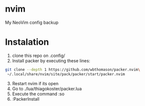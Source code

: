 # nvim
My NeoVim config backup

# Instalation
1. clone this repo on .config/
2. Install packer by executing these lines:
```bash
git clone --depth 1 https://github.com/wbthomason/packer.nvim\
 ~/.local/share/nvim/site/pack/packer/start/packer.nvim
```
3. Restart nvim if its open
4. Go to ./lua/thiagokoster/packer.lua
5. Execute the command :so
6. :PackerInstall
